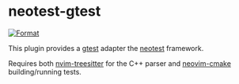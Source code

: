# neotest-gtest

[![Format](https://github.com/JafarAbdi/neotest-gtest/actions/workflows/formant.yaml/badge.svg)](https://github.com/JafarAbdi/neotest-gtest/actions/workflows/formant.yaml)

This plugin provides a [gtest](https://www.google.com/search?q=gtest) adapter the [neotest](https://github.com/nvim-neotest/neotest) framework.

Requires both [nvim-treesitter](https://github.com/nvim-treesitter/nvim-treesitter) for the C++ parser and [neovim-cmake](https://github.com/Shatur/neovim-cmake) building/running tests.
